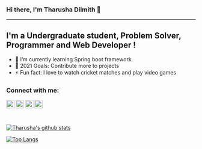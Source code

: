### Hi there, I'm Tharusha Dilmith 👋

---

## I'm a Undergraduate student, Problem Solver, Programmer and Web Developer !

- 🌱 I’m currently learning Spring boot framework
- 🥅 2021 Goals: Contribute more to projects
- ⚡ Fun fact: I love to watch cricket matches and play video games

### Connect with me:

[<img align="left" alt="tharushadilmith99 | LinkedIn" width="22px" src="https://cdn.jsdelivr.net/npm/simple-icons@v3/icons/linkedin.svg" />][linkedin]
[<img align="left" alt="Tharusha_dilmit | Twitter" width="22px" src="https://cdn.jsdelivr.net/npm/simple-icons@v3/icons/twitter.svg" />][twitter]
[<img align="left" alt="tharuva1 | Facebook" width="22px" src="https://cdn.jsdelivr.net/npm/simple-icons@v3/icons/facebook.svg" />][facebook]
[<img align="left" alt="tharusha_dilmit | Instagram" width="22px" src="https://cdn.jsdelivr.net/npm/simple-icons@v3/icons/instagram.svg" />][instagram]

</br>
</br>
</br>

[![Tharusha's github stats](https://github-readme-stats.vercel.app/api?username=TharushaDilmith)](https://github.com/TharushaDilmith/github-readme-stats)

[![Top Langs](https://github-readme-stats.vercel.app/api/top-langs/?username=TharushaDilmith)](https://github.com/TharushaDilmith/github-readme-stats)

[linkedin]: https://linkedin.com/in/tharushadilmith99
[facebook]: https://www.facebook.com/tharuva1
[instagram]: https://www.instagram.com/tharusha_dilmit
[twitter]: https://twitter.com/Tharusha_dilmit

<br />

